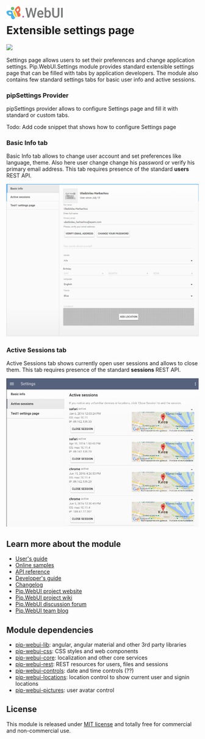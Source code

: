 # <img src="https://github.com/pip-webui/pip-webui/blob/master/doc/Logo.png" alt="Pip.WebUI Logo" style="max-width:30%"> <br/> Extensible settings page

![](https://img.shields.io/badge/license-MIT-blue.svg)

Settings page allows users to set their preferences and change application settings.
Pip.WebUI.Settings module provides standard extensible settings page that can be filled with tabs by application developers.
The module also contains few standard settings tabs for basic user info and active sessions.

### pipSettings Provider

pipSettings provider allows to configure Settings page and fill it with standard or custom tabs.

Todo: Add code snippet that shows how to configure Settings page

### Basic Info tab

Basic Info tab allows to change user account and set preferences like language, theme. 
Also here user change change his password or verify his primary email address.
This tab requires presence of the standard **users** REST API.

<img src="doc/images/img-settings-basic-info.png"/>

### Active Sessions tab

Active Sessions tab shows currently open user sessions and allows to close them.
This tab requires presence of the standard **sessions** REST API.

<img src="doc/images/img-settings-active-sessions.png"/>

## Learn more about the module

- [User's guide](doc/UsersGuide.md)
- [Online samples](http://webui.pipdevs.com/pip-webui-settings/index.html)
- [API reference](http://webui-api.pipdevs.com/pip-webui-settings/index.html)
- [Developer's guide](doc/DevelopersGuide.md)
- [Changelog](CHANGELOG.md)
- [Pip.WebUI project website](http://www.pipwebui.org)
- [Pip.WebUI project wiki](https://github.com/pip-webui/pip-webui/wiki)
- [Pip.WebUI discussion forum](https://groups.google.com/forum/#!forum/pip-webui)
- [Pip.WebUI team blog](https://pip-webui.blogspot.com/)

## <a name="dependencies"></a>Module dependencies

* [pip-webui-lib](https://github.com/pip-webui/pip-webui-lib): angular, angular material and other 3rd party libraries
* [pip-webui-css](https://github.com/pip-webui/pip-webui-css): CSS styles and web components
* [pip-webui-core](https://github.com/pip-webui/pip-webui-core): localization and other core services
* [pip-webui-rest](https://github.com/pip-webui/pip-webui-rest): REST resources for users, files and sessions
* [pip-webui-controls](https://github.com/pip-webui/pip-webui-controls): date and time controls (??)
* [pip-webui-locations](https://github.com/pip-webui/pip-webui-locations): location control to show current user and signin locations
* [pip-webui-pictures](https://github.com/pip-webui/pip-webui-pictures): user avatar control

## <a name="license"></a>License

This module is released under [MIT license](License) and totally free for commercial and non-commercial use.
